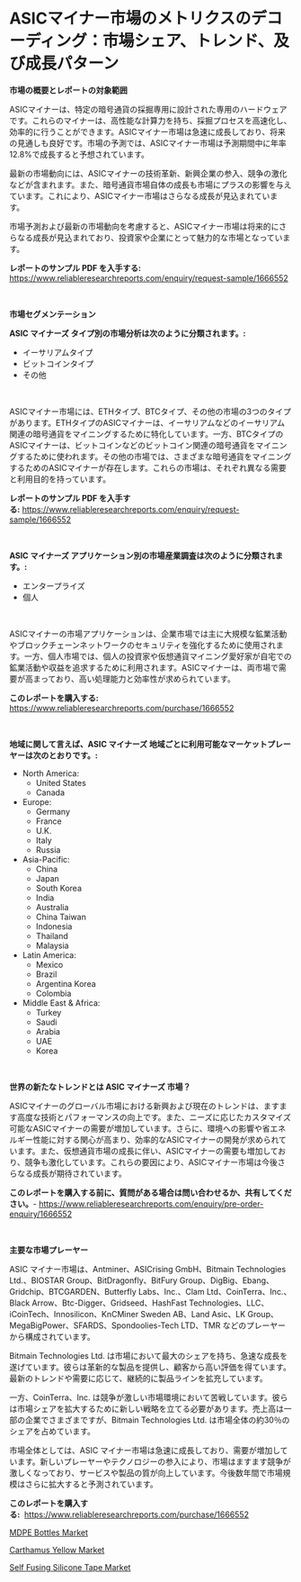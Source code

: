 <p><h1>ASICマイナー市場のメトリクスのデコーディング：市場シェア、トレンド、及び成長パターン</h1></p><p><strong>市場の概要とレポートの対象範囲</strong></p>
<p><p>ASICマイナーは、特定の暗号通貨の採掘専用に設計された専用のハードウェアです。これらのマイナーは、高性能な計算力を持ち、採掘プロセスを高速化し、効率的に行うことができます。ASICマイナー市場は急速に成長しており、将来の見通しも良好です。市場の予測では、ASICマイナー市場は予測期間中に年率12.8%で成長すると予想されています。</p><p>最新の市場動向には、ASICマイナーの技術革新、新興企業の参入、競争の激化などが含まれます。また、暗号通貨市場自体の成長も市場にプラスの影響を与えています。これにより、ASICマイナー市場はさらなる成長が見込まれています。</p><p>市場予測および最新の市場動向を考慮すると、ASICマイナー市場は将来的にさらなる成長が見込まれており、投資家や企業にとって魅力的な市場となっています。</p></p>
<p><strong>レポートのサンプル PDF を入手する:</strong> <a href="https://www.reliableresearchreports.com/enquiry/request-sample/1666552">https://www.reliableresearchreports.com/enquiry/request-sample/1666552</a></p>
<p>&nbsp;</p>
<p><strong>市場セグメンテーション</strong></p>
<p><strong>ASIC マイナーズ タイプ別の市場分析は次のように分類されます。:</strong></p>
<p><ul><li>イーサリアムタイプ</li><li>ビットコインタイプ</li><li>その他</li></ul></p>
<p>&nbsp;</p>
<p><p>ASICマイナー市場には、ETHタイプ、BTCタイプ、その他の市場の3つのタイプがあります。ETHタイプのASICマイナーは、イーサリアムなどのイーサリアム関連の暗号通貨をマイニングするために特化しています。一方、BTCタイプのASICマイナーは、ビットコインなどのビットコイン関連の暗号通貨をマイニングするために使われます。その他の市場では、さまざまな暗号通貨をマイニングするためのASICマイナーが存在します。これらの市場は、それぞれ異なる需要と利用目的を持っています。</p></p>
<p><strong>レポートのサンプル PDF を入手する:</strong>&nbsp;<a href="https://www.reliableresearchreports.com/enquiry/request-sample/1666552">https://www.reliableresearchreports.com/enquiry/request-sample/1666552</a></p>
<p>&nbsp;</p>
<p><strong> ASIC マイナーズ アプリケーション別の市場産業調査は次のように分類されます。:</strong></p>
<p><ul><li>エンタープライズ</li><li>個人</li></ul></p>
<p>&nbsp;</p>
<p><p>ASICマイナーの市場アプリケーションは、企業市場では主に大規模な鉱業活動やブロックチェーンネットワークのセキュリティを強化するために使用されます。一方、個人市場では、個人の投資家や仮想通貨マイニング愛好家が自宅での鉱業活動や収益を追求するために利用されます。ASICマイナーは、両市場で需要が高まっており、高い処理能力と効率性が求められています。</p></p>
<p><strong>このレポートを購入する:</strong>&nbsp; <a href="https://www.reliableresearchreports.com/purchase/1666552">https://www.reliableresearchreports.com/purchase/1666552</a></p>
<p>&nbsp;</p>
<p><strong>地域に関して言えば、ASIC マイナーズ 地域ごとに利用可能なマーケットプレーヤーは次のとおりです。:</strong></p>
<p><ul>
    <li>
        North America:
        <ul>
            <li>United States</li>
            <li>Canada</li>
        </ul>
    </li>
    <li>
        Europe:
        <ul>
            <li>Germany</li>
            <li>France</li>
            <li>U.K.</li>
            <li>Italy</li>
            <li>Russia</li>
        </ul>
    </li>
    <li>
        Asia-Pacific:
        <ul>
            <li>China</li>
            <li>Japan</li>
            <li>South Korea</li>
            <li>India</li>
            <li>Australia</li>
            <li>China Taiwan</li>
            <li>Indonesia</li>
            <li>Thailand</li>
            <li>Malaysia</li>
        </ul>
    </li>
    <li>
        Latin America:
        <ul>
            <li>Mexico</li>
            <li>Brazil</li>
            <li>Argentina Korea</li>
            <li>Colombia</li>
        </ul>
    </li>
    <li>
        Middle East & Africa:
        <ul>
            <li>Turkey</li>
            <li>Saudi</li>
            <li>Arabia</li>
            <li>UAE</li>
            <li>Korea</li>
        </ul>
    </li>
    </ul></p>
<p>&nbsp;</p>
<p><strong>世界の新たなトレンドとは ASIC マイナーズ 市場？</strong></p>
<p><p>ASICマイナーのグローバル市場における新興および現在のトレンドは、ますます高度な技術とパフォーマンスの向上です。また、ニーズに応じたカスタマイズ可能なASICマイナーの需要が増加しています。さらに、環境への影響や省エネルギー性能に対する関心が高まり、効率的なASICマイナーの開発が求められています。また、仮想通貨市場の成長に伴い、ASICマイナーの需要も増加しており、競争も激化しています。これらの要因により、ASICマイナー市場は今後さらなる成長が期待されています。</p></p>
<p><strong>このレポートを購入する前に、質問がある場合は問い合わせるか、共有してください。</strong>- <a href="https://www.reliableresearchreports.com/enquiry/pre-order-enquiry/1666552">https://www.reliableresearchreports.com/enquiry/pre-order-enquiry/1666552</a></p>
<p>&nbsp;</p>
<p><strong>主要な市場プレーヤー</strong></p>
<p><p>ASIC マイナー市場は、Antminer、ASICrising GmbH、Bitmain Technologies Ltd.、BIOSTAR Group、BitDragonfly、BitFury Group、DigBig、Ebang、Gridchip、BTCGARDEN、Butterfly Labs、Inc.、Clam Ltd、CoinTerra、Inc.、Black Arrow、Btc-Digger、Gridseed、HashFast Technologies、LLC、iCoinTech、Innosilicon、KnCMiner Sweden AB、Land Asic、LK Group、MegaBigPower、SFARDS、Spondoolies-Tech LTD、TMR などのプレーヤーから構成されています。</p><p>Bitmain Technologies Ltd. は市場において最大のシェアを持ち、急速な成長を遂げています。彼らは革新的な製品を提供し、顧客から高い評価を得ています。最新のトレンドや需要に応じて、継続的に製品ラインを拡充しています。</p><p>一方、CoinTerra、Inc. は競争が激しい市場環境において苦戦しています。彼らは市場シェアを拡大するために新しい戦略を立てる必要があります。売上高は一部の企業でさまざまですが、Bitmain Technologies Ltd. は市場全体の約30％のシェアを占めています。</p><p>市場全体としては、ASIC マイナー市場は急速に成長しており、需要が増加しています。新しいプレーヤーやテクノロジーの参入により、市場はますます競争が激しくなっており、サービスや製品の質が向上しています。今後数年間で市場規模はさらに拡大すると予測されています。</p></p>
<p><strong>このレポートを購入する:</strong>&nbsp;&nbsp;<a href="https://www.reliableresearchreports.com/purchase/1666552">https://www.reliableresearchreports.com/purchase/1666552</a></p>
<p><p><a href="https://florentine-yuzu-f42.notion.site/MDPE-Bottles-Market-Size-Focuses-on-Market-Dynamics-In-Depth-Analysis-and-Future-Projections-of-its-9e28788efc604385bb7623dc8432a189">MDPE Bottles Market</a></p><p><a href="https://fuschia-pecorino-a6d.notion.site/Carthamus-Yellow-Market-Research-Report-Unlocks-Analysis-on-the-Market-Financial-Status-Market-Size-829dff9a3fae4863972d1f70ddd18540">Carthamus Yellow Market</a></p><p><a href="https://changeable-paste-463.notion.site/Global-Self-Fusing-Silicone-Tape-Market-by-Types-Applications-and-Major-Players-with-Regional-Gro-1b1b7dff35fd47f08c8336d4850f83f4">Self Fusing Silicone Tape Market</a></p></p>